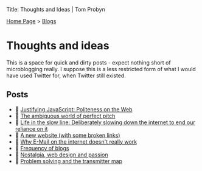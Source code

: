 Title: Thoughts and Ideas | Tom Probyn

[Home Page](https://tomprobyn.uk) > [Blogs](https://tomprobyn.uk/blogs)

# Thoughts and ideas

This is a space for quick and dirty posts - expect nothing short of microblogging really. I suppose this is a less restricted form of what I would have used Twitter for, when Twitter still existed.

## Posts
 - 📄 [Justifying JavaScript: Politeness on the Web](./justifying_javascript.html)
 - 📄 [The ambiguous world of perfect pitch](./perfect_pitch.html)
 - 📄 [Life in the slow line: Deliberately slowing down the internet to end our reliance on it](./the_slow_line.html)
 - 📄 [A new website (with some broken links)](./new_site_links.html)
 - 📄 [Why E-Mail on the internet doesn't really work](./nospam.html)
 - 📄 [Frequency of blogs](./sunday_post.html)
 - 📄 [Nostalgia, web design and passion](./nostalgia.html)
 - 📄 [Problem solving and the transmitter map](./data_wrangling_relays.html)
